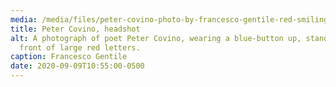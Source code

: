 ```yaml
---
media: /media/files/peter-covino-photo-by-francesco-gentile-red-smiling-copy.jpg
title: Peter Covino, headshot
alt: A photograph of poet Peter Covino, wearing a blue-button up, standing in
  front of large red letters.
caption: Francesco Gentile
date: 2020-09-09T10:55:00-0500
---
```


